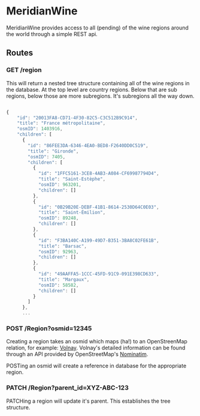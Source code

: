 # MeridianWine

MeridianWine provides access to all (pending) of the wine regions around the world through a simple REST api. 

## Routes

### GET /region

This will return a nested tree structure containing all of the wine regions in the database. At the top level are country regions. Below that are sub regions, below those are more subregions. It's subregions all the way down.

```javascript

{
    "id": "20013FA8-CD71-4F30-82C5-C3C512B9C914",
    "title": "France métropolitaine",
    "osmID": 1403916,
    "children": [
      {
        "id": "86FEE3DA-6346-4EA0-BED8-F2640DD0C519",
        "title": "Gironde",
        "osmID": 7405,
        "children": [
          {
            "id": "1FFC5161-3CE8-4AB3-A084-CF69987794D4",
            "title": "Saint-Estèphe",
            "osmID": 963201,
            "children": []
          },
          {
            "id": "0B29B20E-DEBF-41B1-8614-2530D64C0E03",
            "title": "Saint-Émilion",
            "osmID": 89248,
            "children": []
          },
          {
            "id": "F3BA140C-A199-49D7-B351-3BA8C02FE61B",
            "title": "Barsac",
            "osmID": 92963,
            "children": []
          },
          {
            "id": "49AAFFA5-1CCC-45FD-91C9-091E398CD633",
            "title": "Margaux",
            "osmID": 58582,
            "children": []
          }
        ]
      },
      ...
```

### POST /Region?osmid=12345

Creating a region takes an osmid which maps (ha!) to an OpenStreenMap relation, for example: [Volnay](https://www.openstreetmap.org/relation/127321). Volnay's detailed information can be found through an API provided by OpenStreetMap's [Nominatim](https://nominatim.openstreetmap.org/details.php?osmtype=R&osmid=127321&class=boundary&addressdetails=1&hierarchy=0&group_hierarchy=1&polygon_geojson=1&format=json).

POSTing an osmid will create a reference in database for the appropriate region.

### PATCH /Region?parent_id=XYZ-ABC-123

PATCHing a region will update it's parent. This establishes the tree structure.

